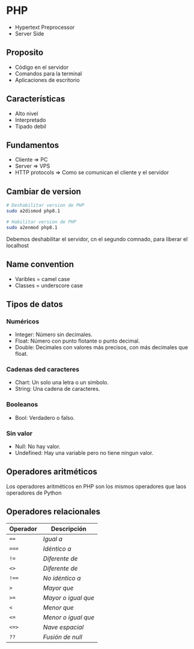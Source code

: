 # PHP

- Hypertext Preprocessor
- Server Side

## Proposito

- Código en el servidor
- Comandos para la terminal
- Aplicaciones de escritorio

## Características

- Alto nivel
- Interpretado
- Tipado debil

## Fundamentos

- Cliente => PC
- Server => VPS
- HTTP protocols => Como se comunican el cliente y el servidor

## Cambiar de version

~~~bash
# Deshabilitar version de PHP
sudo a2dismod php8.1

# Habilitar version de PHP
sudo a2enmod php8.1
~~~

Debemos deshabilitar el servidor, cn el segundo comnado, para liberar el localhost

## Name convention

- Varibles = camel case
- Classes = underscore case

## Tipos de datos

### Numéricos

- Integer: Número sin decimales.
- Float: Número con punto flotante o punto decimal.
- Double: Decimales con valores más precisos, con más decimales que float.

### Cadenas ded caracteres

- Chart: Un solo una letra o un simbolo.
- String: Una cadena de caracteres.

### Booleanos

- Bool: Verdadero o falso.

### Sin valor

- Null: No hay valor.
- Undefined: Hay una variable pero no tiene ningun valor.

## Operadores aritméticos

Los operadores aritméticos en PHP son los mismos operadores que laos operadores de Python

## Operadores relacionales

|Operador|Descripción|
|--------|-------------------|
|`==`    |_Igual a_          |
|`===`   |_Idéntico a_       |
|`!=`    |_Diferente de_     |
|`<>`    |_Diferente de_     |
|`!==`   |_No idéntico a_    |
|`>`     |_Mayor que_        |
|`>=`    |_Mayor o igual que_|
|`<`     |_Menor que_        |
|`<=`    |_Menor o igual que_|
|`<=>`   |_Nave espacial_    |
|`??`    |_Fusión de null_   |
